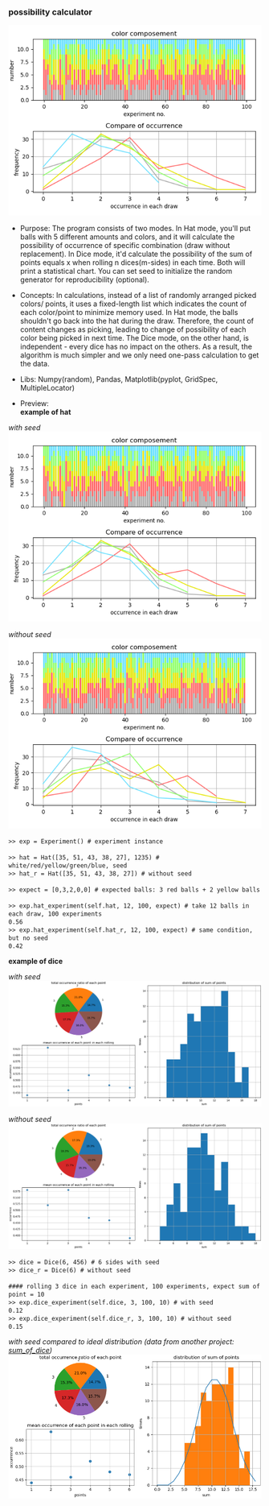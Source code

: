 ### possibility calculator

![demo of hat (with seed) ](https://github.com/Elie-Yen/demo_project/blob/master/Math/possibility_calculator/demo_possibility_cal_hatwithseed_Figure_1.png)

* Purpose: 
The program consists of two modes.
In Hat mode, you'll put balls with 5 different amounts and colors, and it will calculate the possibility of occurrence of specific combination (draw without replacement).
In Dice mode, it'd calculate the possibility of the sum of points equals x when rolling n dices(m-sides) in each time. Both will print a statistical chart.
You can set seed to initialize the random generator for reproducibility (optional).

* Concepts: 
In calculations, instead of a list of randomly arranged picked colors/ points, it uses a fixed-length list which indicates the count of each color/point to minimize memory used.
In Hat mode, the balls shouldn't go back into the hat during the draw. Therefore, the count of content changes as picking, leading to change of possibility of each color being picked in next time.
The Dice mode, on the other hand, is independent - every dice has no impact on the others. As a result, the algorithm is much simpler and we only need one-pass calculation to get the data.

* Libs: Numpy(random), Pandas,  Matplotlib(pyplot,  GridSpec, MultipleLocator)

* Preview:   
**example of hat**

*with seed*   
![demo of hat (with seed) ](demo_possibility_cal_hatwithseed_Figure_1.png)

*without seed*   
![demo of hat (without seed) ](demo_possibility_cal_hatnoseed_Figure_1.png)
```
>> exp = Experiment() # experiment instance

>> hat = Hat([35, 51, 43, 38, 27], 1235) # white/red/yellow/green/blue, seed
>> hat_r = Hat([35, 51, 43, 38, 27]) # without seed

>> expect = [0,3,2,0,0] # expected balls: 3 red balls + 2 yellow balls

>> exp.hat_experiment(self.hat, 12, 100, expect) # take 12 balls in each draw, 100 experiments
0.56
>> exp.hat_experiment(self.hat_r, 12, 100, expect) # same condition, but no seed
0.42
```
**example of dice**

*with seed*   
![demo of dice (with seed) ](demo_possibility_cal_dicewithseed_Figure_1.png)
   
*without seed*   
![demo of dice (without seed) ](demo_possibility_cal_dicenoseed_Figure_1.png)

```
>> dice = Dice(6, 456) # 6 sides with seed
>> dice_r = Dice(6) # without seed
        
#### rolling 3 dice in each experiment, 100 experiments, expect sum of point = 10
>> exp.dice_experiment(self.dice, 3, 100, 10) # with seed
0.12
>> exp.dice_experiment(self.dice_r, 3, 100, 10) # without seed
0.15
```
*with seed compared to ideal distribution (data from another project: [sum_of_dice](https://github.com/Elie-Yen/demo_project/tree/master/Math/sum_of_dices))*
![demo of dice (with seed compare) ](https://github.com/Elie-Yen/demo_project/blob/master/Math/possibility_calculator/demo_possibility_cal_dicewithseed_compared_Figure_1.png?raw=true)

